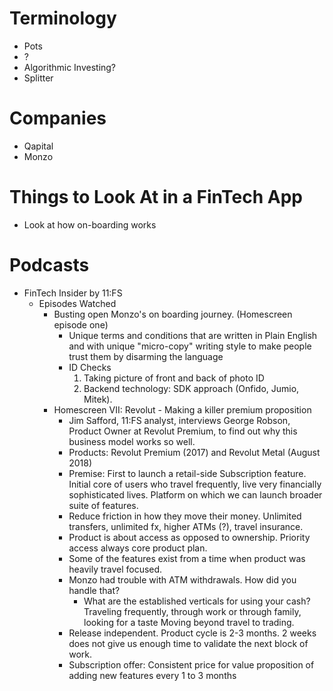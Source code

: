 # Terminology
- Pots
- ? 
- Algorithmic Investing? 
- Splitter 


# Companies
- Qapital
- Monzo

# Things to Look At in a FinTech App
- Look at how on-boarding works

# Podcasts
- FinTech Insider by 11:FS
    - Episodes Watched
        - Busting open Monzo's on boarding journey. (Homescreen episode one)
            - Unique terms and conditions that are written in Plain English and with unique "micro-copy" writing style to make people trust them by disarming the language
            - ID Checks
                1. Taking picture of front and back of photo ID
                2. Backend technology: SDK approach (Onfido, Jumio, Mitek). 
        - Homescreen VII: Revolut - Making a killer premium proposition
            - Jim Safford, 11:FS analyst, interviews George Robson, Product Owner at Revolut Premium, to find out why this business model works so well. 
            - Products: Revolut Premium (2017) and Revolut Metal (August 2018)
            - Premise: First to launch a retail-side Subscription feature. Initial core of users who travel frequently, live very financially sophisticated lives. Platform on which we can launch broader suite of features.
            - Reduce friction in how they move their money. Unlimited transfers, unlimited fx, higher ATMs (?), travel insurance.
            - Product is about access as opposed to ownership. Priority access always core product plan. 
            - Some of the features exist from a time when product was heavily travel focused. 
            - Monzo had trouble with ATM withdrawals. How did you handle that? 
                - What are the established verticals for using your cash? Traveling frequently, through work or through family, looking for a taste Moving beyond travel to trading. 
            - Release independent. Product cycle is 2-3 months. 2 weeks does not give us enough time to validate the next block of work. 
            - Subscription offer: Consistent price for value proposition of adding new features every 1 to 3 months

